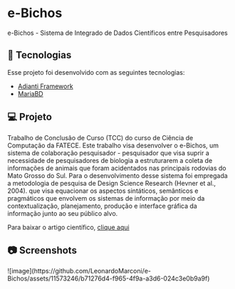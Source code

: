 # e-Bichos 

e-Bichos - Sistema de Integrado de Dados Científicos entre Pesquisadores

## 🚀 Tecnologias

Esse projeto foi desenvolvido com as seguintes tecnologias:

- [Adianti Framework](https://adiantiframework.com.br/)
- [MariaBD](https://mariadb.org/)
  

## 💻 Projeto

Trabalho de Conclusão de Curso (TCC) do curso de Ciência de Computação da FATECE.
Este trabalho visa desenvolver o e-Bichos, um sistema de colaboração pesquisador - pesquisador que visa suprir a
necessidade de pesquisadores de biologia a estruturarem a coleta de informações de animais que foram acidentados nas principais rodovias do Mato Grosso do Sul. Para o desenvolvimento desse sistema foi empregada a metodologia de pesquisa de Design Science Research (Hevner et al., 2004). que visa equacionar os aspectos sintáticos, semânticos e pragmáticos que envolvem os sistemas de informação por meio da 
contextualização, planejamento, produção e interface gráfica da informação junto ao seu público alvo. 

Para baixar o artigo científico, [clique aqui](https://drive.google.com/file/d/1Hn945Zq1QeobJF_LE4FPmfK-NYNXi0xG/view?usp=sharing)

## 📷 Screenshots  
<div style="flex-direction: row;">
![image](https://github.com/LeonardoMarconi/e-Bichos/assets/11573246/b71276d4-f965-4f9a-a3d6-024c3e0b9a9f)
</div>

